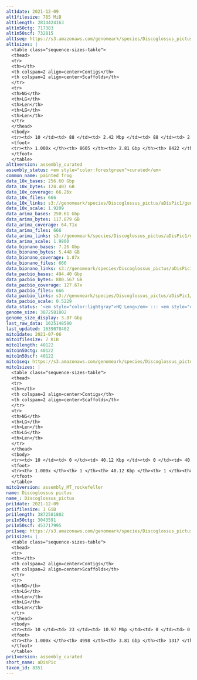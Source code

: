 ```yaml
---
alt1date: 2021-12-09
alt1filesize: 785 MiB
alt1length: 2814424163
alt1n50ctg: 717383
alt1n50scf: 732815
alt1seq: https://s3.amazonaws.com/genomeark/species/Discoglossus_pictus/aDisPic1/assembly_curated/aDisPic1.alt.cur.20211209.fasta.gz
alt1sizes: |
  <table class="sequence-sizes-table">
  <thead>
  <tr>
  <th></th>
  <th colspan=2 align=center>Contigs</th>
  <th colspan=2 align=center>Scaffolds</th>
  </tr>
  <tr>
  <th>NG</th>
  <th>LG</th>
  <th>Len</th>
  <th>LG</th>
  <th>Len</th>
  </tr>
  </thead>
  <tbody>
  <tr><td> 10 </td><td> 88 </td><td> 2.42 Mbp </td><td> 88 </td><td> 2.43 Mbp </td></tr>  <tr><td> 20 </td><td> 236 </td><td> 1.59 Mbp </td><td> 234 </td><td> 1.60 Mbp </td></tr>  <tr><td> 30 </td><td> 438 </td><td> 1.21 Mbp </td><td> 435 </td><td> 1.23 Mbp </td></tr>  <tr><td> 40 </td><td> 705 </td><td> 0.93 Mbp </td><td> 699 </td><td> 0.94 Mbp </td></tr>  <tr style="background-color:#cccccc;"><td> 50 </td><td> 1049 </td><td> 0.72 Mbp </td><td> 1038 </td><td> 0.73 Mbp </td></tr>  <tr><td> 60 </td><td> 1501 </td><td> 0.54 Mbp </td><td> 1480 </td><td> 0.55 Mbp </td></tr>  <tr><td> 70 </td><td> 2113 </td><td> 386.91 Kbp </td><td> 2080 </td><td> 395.80 Kbp </td></tr>  <tr><td> 80 </td><td> 3004 </td><td> 256.12 Kbp </td><td> 2951 </td><td> 262.30 Kbp </td></tr>  <tr><td> 90 </td><td> 4506 </td><td> 133.98 Kbp </td><td> 4419 </td><td> 137.72 Kbp </td></tr>  <tr><td> 100 </td><td> 8604 </td><td> 329  bp </td><td> 8421 </td><td> 329  bp </td></tr>  </tbody>
  <tfoot>
  <tr><th> 1.000x </th><th> 8605 </th><th> 2.81 Gbp </th><th> 8422 </th><th> 2.81 Gbp </th></tr>
  </tfoot>
  </table>
alt1version: assembly_curated
assembly_status: <em style="color:forestgreen">curated</em>
common_name: painted frog
data_10x_bases: 256.60 Gbp
data_10x_bytes: 124.407 GB
data_10x_coverage: 66.26x
data_10x_files: 666
data_10x_links: s3://genomeark/species/Discoglossus_pictus/aDisPic1/genomic_data/10x/<br>
data_10x_scale: 1.9209
data_arima_bases: 250.61 Gbp
data_arima_bytes: 117.879 GB
data_arima_coverage: 64.71x
data_arima_files: 666
data_arima_links: s3://genomeark/species/Discoglossus_pictus/aDisPic1/genomic_data/arima/<br>
data_arima_scale: 1.9800
data_bionano_bases: 7.26 Gbp
data_bionano_bytes: 5.448 GB
data_bionano_coverage: 1.87x
data_bionano_files: 666
data_bionano_links: s3://genomeark/species/Discoglossus_pictus/aDisPic1/genomic_data/bionano/<br>
data_pacbio_bases: 494.40 Gbp
data_pacbio_bytes: 880.567 GB
data_pacbio_coverage: 127.67x
data_pacbio_files: 666
data_pacbio_links: s3://genomeark/species/Discoglossus_pictus/aDisPic1/genomic_data/pacbio/<br>
data_pacbio_scale: 0.5229
data_status: '<em style="color:lightgray">HQ Long</em> ::: <em style="color:forestgreen">Long</em> ::: <em style="color:forestgreen">Short</em> ::: <em style="color:forestgreen">Phasing</em> ::: <em style="color:forestgreen">Scaffolding</em>'
genome_size: 3872581802
genome_size_display: 3.87 Gbp
last_raw_data: 1625148580
last_updated: 1639078402
mito1date: 2021-07-06
mito1filesize: 7 KiB
mito1length: 40122
mito1n50ctg: 40122
mito1n50scf: 40122
mito1seq: https://s3.amazonaws.com/genomeark/species/Discoglossus_pictus/aDisPic1/assembly_MT_rockefeller/aDisPic1.MT.20210706.fasta.gz
mito1sizes: |
  <table class="sequence-sizes-table">
  <thead>
  <tr>
  <th></th>
  <th colspan=2 align=center>Contigs</th>
  <th colspan=2 align=center>Scaffolds</th>
  </tr>
  <tr>
  <th>NG</th>
  <th>LG</th>
  <th>Len</th>
  <th>LG</th>
  <th>Len</th>
  </tr>
  </thead>
  <tbody>
  <tr><td> 10 </td><td> 0 </td><td> 40.12 Kbp </td><td> 0 </td><td> 40.12 Kbp </td></tr>  <tr><td> 20 </td><td> 0 </td><td> 40.12 Kbp </td><td> 0 </td><td> 40.12 Kbp </td></tr>  <tr><td> 30 </td><td> 0 </td><td> 40.12 Kbp </td><td> 0 </td><td> 40.12 Kbp </td></tr>  <tr><td> 40 </td><td> 0 </td><td> 40.12 Kbp </td><td> 0 </td><td> 40.12 Kbp </td></tr>  <tr style="background-color:#cccccc;"><td> 50 </td><td> 0 </td><td style="background-color:#ff8888;"> 40.12 Kbp </td><td> 0 </td><td style="background-color:#ff8888;"> 40.12 Kbp </td></tr>  <tr><td> 60 </td><td> 0 </td><td> 40.12 Kbp </td><td> 0 </td><td> 40.12 Kbp </td></tr>  <tr><td> 70 </td><td> 0 </td><td> 40.12 Kbp </td><td> 0 </td><td> 40.12 Kbp </td></tr>  <tr><td> 80 </td><td> 0 </td><td> 40.12 Kbp </td><td> 0 </td><td> 40.12 Kbp </td></tr>  <tr><td> 90 </td><td> 0 </td><td> 40.12 Kbp </td><td> 0 </td><td> 40.12 Kbp </td></tr>  <tr><td> 100 </td><td> 0 </td><td> 40.12 Kbp </td><td> 0 </td><td> 40.12 Kbp </td></tr>  </tbody>
  <tfoot>
  <tr><th> 1.000x </th><th> 1 </th><th> 40.12 Kbp </th><th> 1 </th><th> 40.12 Kbp </th></tr>
  </tfoot>
  </table>
mito1version: assembly_MT_rockefeller
name: Discoglossus pictus
name_: Discoglossus_pictus
pri1date: 2021-12-09
pri1filesize: 1 GiB
pri1length: 3872581802
pri1n50ctg: 3043591
pri1n50scf: 453717995
pri1seq: https://s3.amazonaws.com/genomeark/species/Discoglossus_pictus/aDisPic1/assembly_curated/aDisPic1.pri.cur.20211209.fasta.gz
pri1sizes: |
  <table class="sequence-sizes-table">
  <thead>
  <tr>
  <th></th>
  <th colspan=2 align=center>Contigs</th>
  <th colspan=2 align=center>Scaffolds</th>
  </tr>
  <tr>
  <th>NG</th>
  <th>LG</th>
  <th>Len</th>
  <th>LG</th>
  <th>Len</th>
  </tr>
  </thead>
  <tbody>
  <tr><td> 10 </td><td> 23 </td><td> 10.97 Mbp </td><td> 0 </td><td> 0.57 Gbp </td></tr>  <tr><td> 20 </td><td> 65 </td><td> 7.67 Mbp </td><td> 1 </td><td> 479.18 Mbp </td></tr>  <tr><td> 30 </td><td> 126 </td><td> 5.33 Mbp </td><td> 2 </td><td> 454.65 Mbp </td></tr>  <tr><td> 40 </td><td> 206 </td><td> 4.17 Mbp </td><td> 3 </td><td> 453.72 Mbp </td></tr>  <tr style="background-color:#cccccc;"><td> 50 </td><td> 312 </td><td style="background-color:#88ff88;"> 3.04 Mbp </td><td> 3 </td><td style="background-color:#88ff88;"> 453.72 Mbp </td></tr>  <tr><td> 60 </td><td> 457 </td><td> 2.25 Mbp </td><td> 4 </td><td> 403.84 Mbp </td></tr>  <tr><td> 70 </td><td> 660 </td><td> 1.54 Mbp </td><td> 6 </td><td> 246.79 Mbp </td></tr>  <tr><td> 80 </td><td> 976 </td><td> 0.94 Mbp </td><td> 7 </td><td> 204.09 Mbp </td></tr>  <tr><td> 90 </td><td> 1592 </td><td> 395.50 Kbp </td><td> 11 </td><td> 90.67 Mbp </td></tr>  <tr><td> 100 </td><td> 4997 </td><td> 18  bp </td><td> 1316 </td><td> 202  bp </td></tr>  </tbody>
  <tfoot>
  <tr><th> 1.000x </th><th> 4998 </th><th> 3.81 Gbp </th><th> 1317 </th><th> 3.87 Gbp </th></tr>
  </tfoot>
  </table>
pri1version: assembly_curated
short_name: aDisPic
taxon_id: 8351
---
```

